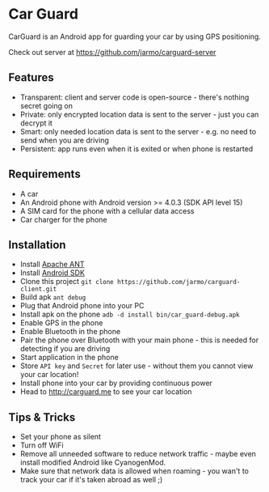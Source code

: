 Car Guard
===============

CarGuard is an Android app for guarding your car by using GPS positioning.

Check out server at https://github.com/jarmo/carguard-server


Features
---------------

* Transparent: client and server code is open-source - there's nothing secret going on
* Private: only encrypted location data is sent to the server - just you can decrypt it
* Smart: only needed location data is sent to the server - e.g. no need to send when you are driving
* Persistent: app runs even when it is exited or when phone is restarted


Requirements
---------------

* A car
* An Android phone with Android version >= 4.0.3 (SDK API level 15)
* A SIM card for the phone with a cellular data access
* Car charger for the phone


Installation
---------------

* Install [Apache ANT](http://ant.apache.org/)
* Install [Android SDK](http://developer.android.com/sdk)
* Clone this project `git clone https://github.com/jarmo/carguard-client.git`
* Build apk `ant debug`
* Plug that Android phone into your PC
* Install apk on the phone `adb -d install bin/car_guard-debug.apk`
* Enable GPS in the phone
* Enable Bluetooth in the phone
* Pair the phone over Bluetooth with your main phone - this is needed for detecting if you are driving
* Start application in the phone
* Store `API key` and `Secret` for later use - without them you cannot view your car location!
* Install phone into your car by providing continuous power
* Head to http://carguard.me to see your car location


Tips & Tricks
---------------

* Set your phone as silent
* Turn off WiFi
* Remove all unneeded software to reduce network traffic - maybe even install modified Android like CyanogenMod.
* Make sure that network data is allowed when roaming - you wan't to track your car if it's taken abroad as well ;)
